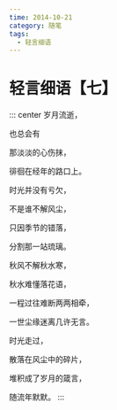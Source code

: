 ```yaml
---
time: 2014-10-21
category: 随笔
tags:
  - 轻言细语
---
```


# 轻言细语【七】

::: center
岁月流逝，

也总会有

那淡淡的心伤抹，

徘徊在经年的路口上。

时光并没有亏欠，

不是谁不解风尘，

只因季节的错落，

分割那一站琉璃。

秋风不解秋水寒，

秋水难懂落花语，

一程过往难断两两相牵，

一世尘缘迷离几许无言。

时光走过，

散落在风尘中的碎片，

堆积成了岁月的箴言，

随流年默默。
:::
